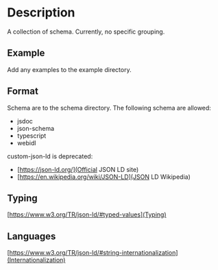 # Description

A collection of schema.
Currently, no specific grouping.

## Example

Add any examples to the example directory.

## Format

Schema are to the schema directory.
The following schema are allowed:

- jsdoc
- json-schema
- typescript
- webidl

custom-json-ld is deprecated:

- [https://json-ld.org/](Official JSON LD site)
- [https://en.wikipedia.org/wiki/JSON-LD](JSON LD Wikipedia)

## Typing

[https://www.w3.org/TR/json-ld/#typed-values](Typing)

## Languages

[https://www.w3.org/TR/json-ld/#string-internationalization](Internationalization)